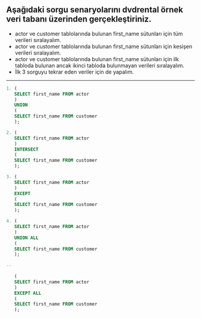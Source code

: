 ## Aşağıdaki sorgu senaryolarını dvdrental örnek veri tabanı üzerinden gerçekleştiriniz.

* actor ve customer tablolarında bulunan first_name sütunları için tüm verileri sıralayalım.
* actor ve customer tablolarında bulunan first_name sütunları için kesişen verileri sıralayalım.
* actor ve customer tablolarında bulunan first_name sütunları için ilk tabloda bulunan ancak ikinci tabloda bulunmayan verileri sıralayalım.
* İlk 3 sorguyu tekrar eden veriler için de yapalım.

---

```sql
1. (
   SELECT first_name FROM actor
   )
   UNION
   (
   SELECT first_name FROM customer
   );
```
```sql
2. (
   SELECT first_name FROM actor
   )
   INTERSECT
   (
   SELECT first_name FROM customer
   );
```
```sql
3. (
   SELECT first_name FROM actor
   )
   EXCEPT 
   (
   SELECT first_name FROM customer
   );
```
```sql
4. (
   SELECT first_name FROM actor
   )
   UNION ALL
   (
   SELECT first_name FROM customer
   );
   
--

   (
   SELECT first_name FROM actor
   )
   EXCEPT ALL
   (
   SELECT first_name FROM customer
   );
```